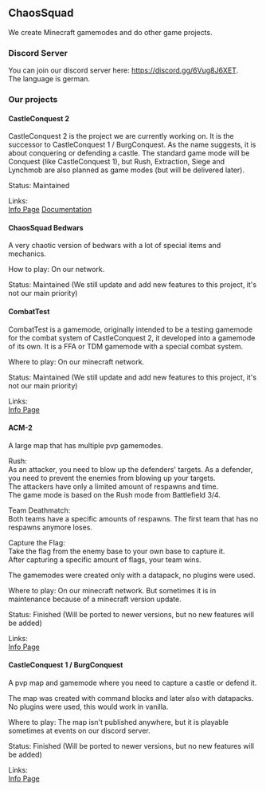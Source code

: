 ## ChaosSquad
We create Minecraft gamemodes and do other game projects.

### Discord Server
You can join our discord server here: https://discord.gg/6Vug8J6XET.  
The language is german.

### Our projects
#### CastleConquest 2
CastleConquest 2 is the project we are currently working on. It is the successor to CastleConquest 1 / BurgConquest.
As the name suggests, it is about conquering or defending a castle.
The standard game mode will be Conquest (like CastleConquest 1), but Rush, Extraction, Siege and Lynchmob are also planned as game modes (but will be delivered later).

Status: Maintained

Links:  
[Info Page](https://chaossquad.net/castle-conquest-2/) [Documentation](https://documentation.chaossquad.net/books/castle-conquest-2)

#### ChaosSquad Bedwars
A very chaotic version of bedwars with a lot of special items and mechanics.
  
How to play: On our network.
  
Status: Maintained (We still update and add new features to this project, it's not our main priority)
#### CombatTest
CombatTest is a gamemode, originally intended to be a testing gamemode for the combat system of CastleConquest 2, it developed into a gamemode of its own.
It is a FFA or TDM gamemode with a special combat system.
  
Where to play: On our minecraft network.
  
Status: Maintained (We still update and add new features to this project, it's not our main priority)

Links:  
[Info Page](https://chaossquad.net/combattest/)

#### ACM-2
A large map that has multiple pvp gamemodes.
  
Rush:  
As an attacker, you need to blow up the defenders' targets. As a defender, you need to prevent the enemies from blowing up your targets.  
The attackers have only a limited amount of respawns and time.  
The game mode is based on the Rush mode from Battlefield 3/4.
  
Team Deathmatch:  
Both teams have a specific amounts of respawns. The first team that has no respawns anymore loses.
  
Capture the Flag:  
Take the flag from the enemy base to your own base to capture it.  
After capturing a specific amount of flags, your team wins.
  
The gamemodes were created only with a datapack, no plugins were used.
  
Where to play: On our minecraft network. But sometimes it is in maintenance because of a minecraft version update.
  
Status: Finished (Will be ported to newer versions, but no new features will be added)

Links:  
[Info Page](https://chaossquad.net/acm-2/)
#### CastleConquest 1 / BurgConquest
A pvp map and gamemode where you need to capture a castle or defend it.
  
The map was created with command blocks and later also with datapacks.  
No plugins were used, this would work in vanilla.
  
Where to play: The map isn't published anywhere, but it is playable sometimes at events on our discord server.
  
Status: Finished (Will be ported to newer versions, but no new features will be added)

Links:  
[Info Page](https://chaossquad.net/castle-conquest-1/)
